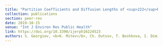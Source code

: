 ```yaml
---
title: "Partition Coefficients and Diffusion Lengths of <sup>222</sup>Rn in Some Polymers at Different Temperatures "
collection: publications
section: peer-rev
date: 2019-10-15
venue: "Int J Environ Res Public Health"
link: https://doi.org/10.3390/ijerph16224523
authors: S. Georgiev, <b>K. Mitev</b>, Ch. Dutsov, T. Boshkova, I. Dimitrova
---
```

